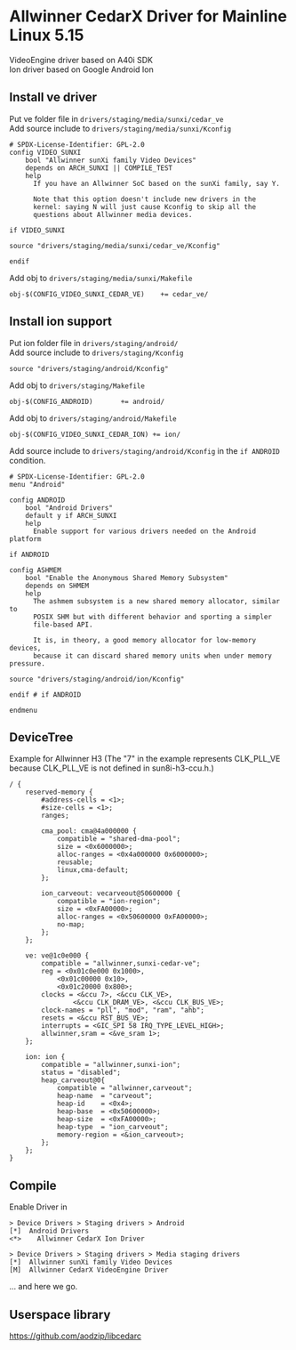 # Allwinner CedarX Driver for Mainline Linux 5.15
VideoEngine driver based on A40i SDK  
Ion driver based on Google Android Ion

## Install ve driver

Put ve folder file in `drivers/staging/media/sunxi/cedar_ve`  
Add source include to `drivers/staging/media/sunxi/Kconfig`
```
# SPDX-License-Identifier: GPL-2.0
config VIDEO_SUNXI
    bool "Allwinner sunXi family Video Devices"
    depends on ARCH_SUNXI || COMPILE_TEST
    help
      If you have an Allwinner SoC based on the sunXi family, say Y.

      Note that this option doesn't include new drivers in the
      kernel: saying N will just cause Kconfig to skip all the
      questions about Allwinner media devices.

if VIDEO_SUNXI

source "drivers/staging/media/sunxi/cedar_ve/Kconfig"

endif
```

Add obj to `drivers/staging/media/sunxi/Makefile`
```
obj-$(CONFIG_VIDEO_SUNXI_CEDAR_VE)    += cedar_ve/
```
## Install ion support

Put ion folder file in `drivers/staging/android/`  
Add source include to `drivers/staging/Kconfig`  
```
source "drivers/staging/android/Kconfig"
```

Add obj to `drivers/staging/Makefile`  
```
obj-$(CONFIG_ANDROID)		+= android/
```

Add obj to `drivers/staging/android/Makefile`
```
obj-$(CONFIG_VIDEO_SUNXI_CEDAR_ION) += ion/
```

Add source include to `drivers/staging/android/Kconfig` in the  `if ANDROID` condition.
```
# SPDX-License-Identifier: GPL-2.0
menu "Android"

config ANDROID
    bool "Android Drivers"
    default y if ARCH_SUNXI
    help
      Enable support for various drivers needed on the Android platform

if ANDROID

config ASHMEM
    bool "Enable the Anonymous Shared Memory Subsystem"
    depends on SHMEM
    help
      The ashmem subsystem is a new shared memory allocator, similar to
      POSIX SHM but with different behavior and sporting a simpler
      file-based API.

      It is, in theory, a good memory allocator for low-memory devices,
      because it can discard shared memory units when under memory pressure.

source "drivers/staging/android/ion/Kconfig"

endif # if ANDROID

endmenu
```

## DeviceTree
Example for Allwinner H3 (The "7" in the example represents CLK_PLL_VE because CLK_PLL_VE is not defined in sun8i-h3-ccu.h.)
```
/ {
    reserved-memory {
        #address-cells = <1>;
        #size-cells = <1>;
        ranges;

        cma_pool: cma@4a000000 {
            compatible = "shared-dma-pool";
            size = <0x6000000>;
            alloc-ranges = <0x4a000000 0x6000000>;
            reusable;
            linux,cma-default;
        };

        ion_carveout: vecarveout@50600000 {
            compatible = "ion-region";
            size = <0xFA00000>;
            alloc-ranges = <0x50600000 0xFA00000>;
            no-map;
        };
    };

    ve: ve@1c0e000 {
        compatible = "allwinner,sunxi-cedar-ve";
        reg = <0x01c0e000 0x1000>,
            <0x01c00000 0x10>,
            <0x01c20000 0x800>;
        clocks = <&ccu 7>, <&ccu CLK_VE>, 
                <&ccu CLK_DRAM_VE>, <&ccu CLK_BUS_VE>;
        clock-names = "pll", "mod", "ram", "ahb";
        resets = <&ccu RST_BUS_VE>;
        interrupts = <GIC_SPI 58 IRQ_TYPE_LEVEL_HIGH>;
        allwinner,sram = <&ve_sram 1>;
    };
            
    ion: ion {
        compatible = "allwinner,sunxi-ion";
        status = "disabled";
        heap_carveout@0{
            compatible = "allwinner,carveout";
            heap-name  = "carveout";
            heap-id    = <0x4>;
            heap-base  = <0x50600000>;
            heap-size  = <0xFA00000>;
            heap-type  = "ion_carveout";
            memory-region = <&ion_carveout>;
        };
    };
}
```

## Compile
Enable Driver in
```
> Device Drivers > Staging drivers > Android
[*]  Android Drivers
<*>    Allwinner CedarX Ion Driver

> Device Drivers > Staging drivers > Media staging drivers
[*]  Allwinner sunXi family Video Devices
[M]  Allwinner CedarX VideoEngine Driver
```

... and here we go.


## Userspace library
https://github.com/aodzip/libcedarc
